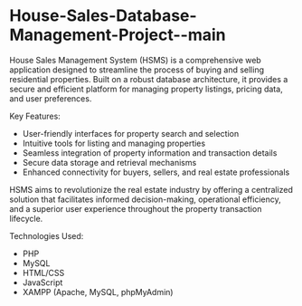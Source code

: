 # House-Sales-Database-Management-Project--main
House Sales Management System (HSMS) is a comprehensive web application designed to streamline the process of buying and selling residential properties. Built on a robust database architecture, it provides a secure and efficient platform for managing property listings, pricing data, and user preferences.

Key Features:

- User-friendly interfaces for property search and selection
- Intuitive tools for listing and managing properties
- Seamless integration of property information and transaction details
- Secure data storage and retrieval mechanisms
- Enhanced connectivity for buyers, sellers, and real estate professionals

HSMS aims to revolutionize the real estate industry by offering a centralized solution that facilitates informed decision-making, operational efficiency, and a superior user experience throughout the property transaction lifecycle.

Technologies Used:
- PHP
- MySQL
- HTML/CSS
- JavaScript
- XAMPP (Apache, MySQL, phpMyAdmin)
